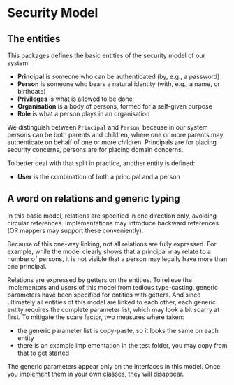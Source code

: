 # Security Model

## The entities

This packages defines the basic entities of the security model of
our system:

* **Principal** is someone who can be authenticated (by, e.g., a password)
* **Person** is someone who bears a natural identity (with, e.g., a name, or birthdate)
* **Privileges** is what is allowed to be done
* **Organisation** is a body of persons, formed for a self-given purpose
* **Role** is what a person plays in an organisation

We distinguish between `Principal` and `Person`, because in our system persons
can be both parents and children, where one or more parents may authenticate
on behalf of one or more children. Principals are for placing security concerns,
persons are for placing domain concerns.

To better deal with that split in practice, another entity is defined:

* **User** is the combination of both a principal and a person

## A word on relations and generic typing

In this basic model, relations are specified in one direction only,
avoiding circular references. Implementations may introduce backward
references (OR mappers may support these conveniently).

Because of this one-way linking, not all relations are fully
expressed. For example, while the model clearly shows that a
principal may relate to a number of persons, it is not visible
that a person may legally have more than one principal.

Relations are expressed by getters on the entities. To relieve
the implementors and users of this model from tedious type-casting,
generic parameters have been specified for entities with getters.
And since ultimately all entities of this model are linked to each
other, each generic entity requires the complete parameter list,
which may look a bit scarry at first. To mitigate the scare factor,
two measures where taken:

* the generic parameter list is copy-paste, so it looks the same
on each entity
* there is an example implementation in the test folder, you may
copy from that to get started

The generic parameters appear only on the interfaces in this model.
Once you implement them in your own classes, they will disappear.
